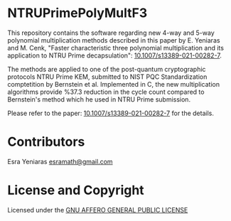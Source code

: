 # NTRUPrimePolyMultF3
This repository contains the software regarding  new 4-way and 5-way polynomial multiplication methods described in this paper by E. Yeniaras and M. Cenk, "Faster characteristic three polynomial multiplication and its application to NTRU Prime decapsulation":
[10.1007/s13389-021-00282-7](https://link.springer.com/article/10.1007/s13389-021-00282-7).

The methods are applied to one of the post-quantum cryptographic protocols NTRU Prime KEM, submitted to NIST PQC Standardization comptetition by Bernstein et al. Implemented in C, the new multiplication algorithms provide %37.3 reduction in the cycle count compared to Bernstein's method which he used in NTRU Prime submission.

Please refer to the paper: [10.1007/s13389-021-00282-7](https://link.springer.com/article/10.1007/s13389-021-00282-7) for the details.






# Contributors

Esra Yeniaras <esramath@gmail.com>




# License and Copyright 

Licensed under the [GNU AFFERO GENERAL PUBLIC LICENSE](LICENSE) 



